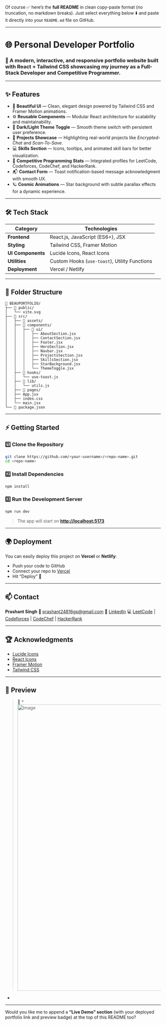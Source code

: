 Of course ✅ here’s the **full README** in clean copy-paste format (no truncation, no markdown breaks).
Just select everything below ⬇️ and paste it directly into your `README.md` file on GitHub.

---

# 🌐 Personal Developer Portfolio

### 🚀 A modern, interactive, and responsive portfolio website built with **React + Tailwind CSS** showcasing my journey as a **Full-Stack Developer** and **Competitive Programmer**.

---

## ✨ Features

* 🎨 **Beautiful UI** — Clean, elegant design powered by Tailwind CSS and Framer Motion animations.
* ⚙️ **Reusable Components** — Modular React architecture for scalability and maintainability.
* 🌙 **Dark/Light Theme Toggle** — Smooth theme switch with persistent user preference.
* 💼 **Projects Showcase** — Highlighting real-world projects like *Encrypted-Chat* and *Scan-To-Save*.
* 💻 **Skills Section** — Icons, tooltips, and animated skill bars for better visualization.
* 🧠 **Competitive Programming Stats** — Integrated profiles for LeetCode, Codeforces, CodeChef, and HackerRank.
* 📬 **Contact Form** — Toast notification-based message acknowledgment with smooth UX.
* 🪐 **Cosmic Animations** — Star background with subtle parallax effects for a dynamic experience.

---

## 🛠️ Tech Stack

| Category          | Technologies                                  |
| ----------------- | --------------------------------------------- |
| **Frontend**      | React.js, JavaScript (ES6+), JSX              |
| **Styling**       | Tailwind CSS, Framer Motion                   |
| **UI Components** | Lucide Icons, React Icons                     |
| **Utilities**     | Custom Hooks (`use-toast`), Utility Functions |
| **Deployment**    | Vercel / Netlify                              |

---

## 📂 Folder Structure

```
📁 BEAUPORTFOLIO/
├── 📁 public/
│   └── vite.svg
├── 📁 src/
│   ├── 📁 assets/
│   ├── 📁 components/
│   │   ├── 📁 ui/
│   │   │   ├── AboutSection.jsx
│   │   │   ├── ContactSection.jsx
│   │   │   ├── Footer.jsx
│   │   │   ├── HeroSection.jsx
│   │   │   ├── Navbar.jsx
│   │   │   ├── ProjectsSection.jsx
│   │   │   ├── SkillsSection.jsx
│   │   │   ├── StarBackground.jsx
│   │   │   └── ThemeToggle.jsx
│   ├── 📁 hooks/
│   │   └── use-toast.js
│   ├── 📁 lib/
│   │   └── utils.js
│   ├── 📁 pages/
│   ├── App.jsx
│   ├── index.css
│   └── main.jsx
└── 📄 package.json
```

---

## ⚡ Getting Started

### 1️⃣ Clone the Repository

```bash
git clone https://github.com/<your-username>/<repo-name>.git
cd <repo-name>
```

### 2️⃣ Install Dependencies

```bash
npm install
```

### 3️⃣ Run the Development Server

```bash
npm run dev
```

> The app will start on **[http://localhost:5173](http://localhost:5173)**

---

## 🌍 Deployment

You can easily deploy this project on **Vercel** or **Netlify**:

* Push your code to GitHub
* Connect your repo to [Vercel](https://vercel.com/)
* Hit “Deploy” 🚀

---

## 📫 Contact

**Prashant Singh**
📧 [prashant24816gp@gmail.com](mailto:prashant24816gp@gmail.com)
🔗 [LinkedIn](https://www.linkedin.com/in/prashant-singh-62301827b/)
💻 [LeetCode](https://leetcode.com/u/prashant24816/) | [Codeforces](https://codeforces.com/profile/prashant24816gp) | [CodeChef](https://www.codechef.com/users/parshuram_2005) | [HackerRank](https://www.hackerrank.com/profile/prashant24816gp)

---

## 🏆 Acknowledgments

* [Lucide Icons](https://lucide.dev/)
* [React Icons](https://react-icons.github.io/react-icons/)
* [Framer Motion](https://www.framer.com/motion/)
* [Tailwind CSS](https://tailwindcss.com/)

---

## 📸 Preview

> 🎥 *<img width="1908" height="926" alt="image" src="https://github.com/user-attachments/assets/2f2af3c0-c69b-4884-bc8f-3f18e65f75e0" />
*

---

Would you like me to append a **“Live Demo” section** (with your deployed portfolio link and preview badge) at the top of this README too?
